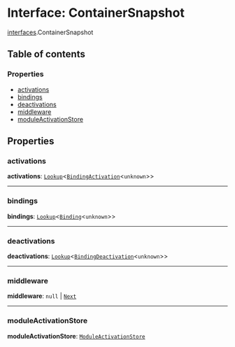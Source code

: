 # Interface: ContainerSnapshot

[interfaces](/auto-docs/free-layout-editor/modules/interfaces.md).ContainerSnapshot

## Table of contents

### Properties

* [activations](/auto-docs/free-layout-editor/interfaces/interfaces.ContainerSnapshot.md#activations)
* [bindings](/auto-docs/free-layout-editor/interfaces/interfaces.ContainerSnapshot.md#bindings)
* [deactivations](/auto-docs/free-layout-editor/interfaces/interfaces.ContainerSnapshot.md#deactivations)
* [middleware](/auto-docs/free-layout-editor/interfaces/interfaces.ContainerSnapshot.md#middleware)
* [moduleActivationStore](/auto-docs/free-layout-editor/interfaces/interfaces.ContainerSnapshot.md#moduleactivationstore)

## Properties

### activations

**activations**: [`Lookup`](/auto-docs/free-layout-editor/interfaces/interfaces.Lookup.md)<[`BindingActivation`](/auto-docs/free-layout-editor/types/interfaces.BindingActivation.md)<`unknown`>>

***

### bindings

**bindings**: [`Lookup`](/auto-docs/free-layout-editor/interfaces/interfaces.Lookup.md)<[`Binding`](/auto-docs/free-layout-editor/interfaces/interfaces.Binding.md)<`unknown`>>

***

### deactivations

**deactivations**: [`Lookup`](/auto-docs/free-layout-editor/interfaces/interfaces.Lookup.md)<[`BindingDeactivation`](/auto-docs/free-layout-editor/types/interfaces.BindingDeactivation.md)<`unknown`>>

***

### middleware

**middleware**: `null` | [`Next`](/auto-docs/free-layout-editor/types/interfaces.Next.md)

***

### moduleActivationStore

**moduleActivationStore**: [`ModuleActivationStore`](/auto-docs/free-layout-editor/interfaces/interfaces.ModuleActivationStore.md)
